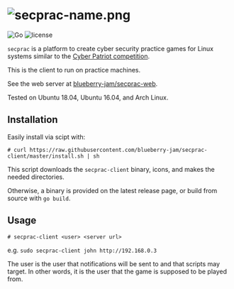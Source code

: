# ![secprac-name.png](https://hosted.theohenson.com/secprac-name.png)
![Go](https://github.com/blueberry-jam/secprac-client/workflows/Go/badge.svg) ![license](https://img.shields.io/github/license/blueberry-jam/secprac-client)

`secprac` is a platform to create cyber security practice games for Linux systems similar to the <a href="https://www.uscyberpatriot.org/">Cyber Patriot competition</a>.

This is the client to run on practice machines.

See the web server at <a href="https://github.com/blueberry-jam/secprac-web">blueberry-jam/secprac-web</a>.

Tested on Ubuntu 18.04, Ubuntu 16.04, and Arch Linux.

## Installation

Easily install via scipt with:

```
# curl https://raw.githubusercontent.com/blueberry-jam/secprac-client/master/install.sh | sh
```

This script downloads the `secprac-client` binary, icons, and makes the needed directories.

Otherwise, a binary is provided on the latest release page, or build from source with `go build`.

## Usage

```
# secprac-client <user> <server url>
```

e.g. `sudo secprac-client john http://192.168.0.3`

The user is the user that notifications will be sent to and that scripts may target. In other words, it is the user that the game is supposed to be played from.

